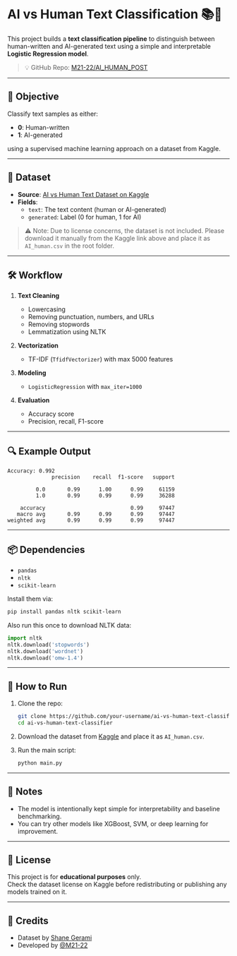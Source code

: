 # AI vs Human Text Classification 📚🤖

This project builds a **text classification pipeline** to distinguish between human-written and AI-generated text using a simple and interpretable **Logistic Regression model**.

> 💡 GitHub Repo: [M21-22/AI_HUMAN_POST](https://github.com/M21-22/ai_human_post)

---

## 🧠 Objective

Classify text samples as either:

- **0**: Human-written  
- **1**: AI-generated  

using a supervised machine learning approach on a dataset from Kaggle.

---

## 📁 Dataset

- **Source**: [AI vs Human Text Dataset on Kaggle](https://www.kaggle.com/datasets/shanegerami/ai-vs-human-text)
- **Fields**:
  - `text`: The text content (human or AI-generated)
  - `generated`: Label (0 for human, 1 for AI)

> ⚠️ Note: Due to license concerns, the dataset is not included. Please download it manually from the Kaggle link above and place it as `AI_human.csv` in the root folder.

---

## 🛠️ Workflow

1. **Text Cleaning**
   - Lowercasing
   - Removing punctuation, numbers, and URLs
   - Removing stopwords
   - Lemmatization using NLTK

2. **Vectorization**
   - TF-IDF (`TfidfVectorizer`) with max 5000 features

3. **Modeling**
   - `LogisticRegression` with `max_iter=1000`

4. **Evaluation**
   - Accuracy score
   - Precision, recall, F1-score

---

## 🔍 Example Output

```
Accuracy: 0.992
              precision    recall  f1-score   support

         0.0       0.99      1.00      0.99     61159
         1.0       0.99      0.99      0.99     36288

    accuracy                           0.99     97447
   macro avg       0.99      0.99      0.99     97447
weighted avg       0.99      0.99      0.99     97447
```

---

## 📦 Dependencies

- `pandas`
- `nltk`
- `scikit-learn`

Install them via:

```bash
pip install pandas nltk scikit-learn
```

Also run this once to download NLTK data:

```python
import nltk
nltk.download('stopwords')
nltk.download('wordnet')
nltk.download('omw-1.4')
```

---

## 🚀 How to Run

1. Clone the repo:
   ```bash
   git clone https://github.com/your-username/ai-vs-human-text-classifier.git
   cd ai-vs-human-text-classifier
   ```

2. Download the dataset from [Kaggle](https://www.kaggle.com/datasets/shanegerami/ai-vs-human-text) and place it as `AI_human.csv`.

3. Run the main script:
   ```bash
   python main.py
   ```

---

## 📌 Notes

- The model is intentionally kept simple for interpretability and baseline benchmarking.
- You can try other models like XGBoost, SVM, or deep learning for improvement.

---

## 📄 License

This project is for **educational purposes** only.  
Check the dataset license on Kaggle before redistributing or publishing any models trained on it.

---

## 🤝 Credits

- Dataset by [Shane Gerami](https://www.kaggle.com/shanegerami)  
- Developed by [@M21-22](https://github.com/M21-22)
